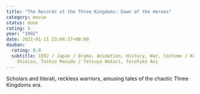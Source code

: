 ```yaml
---
title: "The Records of the Three Kingdoms: Dawn of the Heroes"
category: movie
status: done
rating: 5
year: "1992"
date: 2021-01-11 23:04:17+08:00
douban:
  rating: 8.9
  subtitle: 1992 / Japan / Drama, Animation, History, War, Costume / Kuniharu
    Shimizu, Toshio Masuda / Tetsuya Watari, Teruhiko Aoi
---
```


Scholars and literati, reckless warriors, amusing tales of the chaotic Three Kingdoms era.
